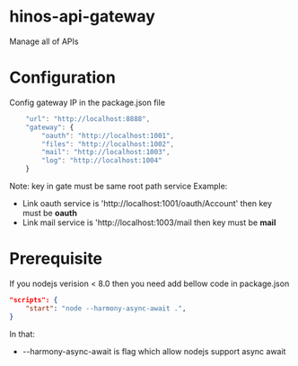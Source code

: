 # hinos-api-gateway
Manage all of APIs

# Configuration

Config gateway IP in the package.json file

```js
    "url": "http://localhost:8888",
    "gateway": {
        "oauth": "http://localhost:1001",
        "files": "http://localhost:1002",
        "mail": "http://localhost:1003",
        "log": "http://localhost:1004"
    }
```

Note: key in gate must be same root path service
Example: 
-  Link oauth service is 'http://localhost:1001/oauth/Account' then key must be __oauth__
-  Link mail service is 'http://localhost:1003/mail then key must be __mail__

# Prerequisite
If you nodejs verision < 8.0 then you need add bellow code in package.json
```json
"scripts": {
    "start": "node --harmony-async-await .",
}
```
In that: 
* --harmony-async-await is flag which allow nodejs support async await
